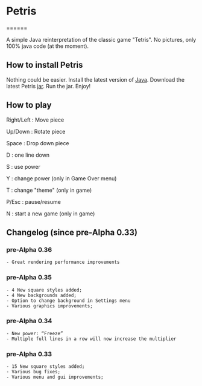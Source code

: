 # Petris
======

A simple Java reinterpretation of the classic game "Tetris". No pictures, only 100% java code (at the moment).

## How to install Petris

Nothing could be easier. Install the latest version of [Java]. Download the latest Petris [jar]. Run the jar. Enjoy!

## How to play

Right/Left : Move piece

Up/Down : Rotate piece

Space : Drop down piece

D : one line down

S : use power

Y : change power (only in Game Over menu)

T : change "theme" (only in game)

P/Esc : pause/resume

N : start a new game (only in game)

## Changelog (since pre-Alpha 0.33)

### pre-Alpha 0.36

	- Great rendering performance improvements

### pre-Alpha 0.35

	- 4 New square styles added;
	- 4 New backgrounds added;
	- Option to change background in Settings menu
	- Various graphics improvements;

### pre-Alpha 0.34

	- New power: “Freeze”
	- Multiple full lines in a row will now increase the multiplier

### pre-Alpha 0.33
	
	- 15 New square styles added;
	- Various bug fixes;
	- Various menu and gui improvements;


[Java]: https://www.java.com/it/download/


[jar]: https://github.com/ParsleyJ/Petris/blob/master/jars/Petris-preAlpha036.jar?raw=true


